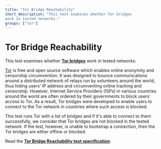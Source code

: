 ```yaml
---
title: "Tor Bridge Reachability"
short_description: "This test examines whether Tor bridges
work in tested networks."
groups: ["tor"]
---
```


# Tor Bridge Reachability

This test examines whether **[Tor bridges](https://bridges.torproject.org/)**
work in tested networks.

[Tor](https://www.torproject.org/) is free and open source software which
enables online anonymity and censorship circumvention. It was designed to bounce
communications around a distributed network of relays run by volunteers around
the world, thus hiding users' IP address and circumventing online tracking and
censorship. However, Internet Service Providers (ISPs) in various countries
around the world are often ordered by their governments to block users' access
to Tor. As a result, Tor bridges were developed to enable users to connect to
the Tor network in countries where such access is blocked.

This test runs Tor with a list of bridges and if it's able to connect to them
successfully, we consider that Tor bridges are not blocked in the tested
network. If the test, however, is unable to bootstrap a connection, then the Tor
bridges are either offline or blocked.

Read the **[Tor Bridge Reachability test specification](https://github.com/ooni/spec/blob/master/nettests/ts-011-bridge-reachability.md)**.
